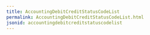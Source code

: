 ```yaml
---
title: AccountingDebitCreditStatusCodeList
permalink: AccountingDebitCreditStatusCodeList.html
jsonid: accountingdebitcreditstatuscodelist
---
```

